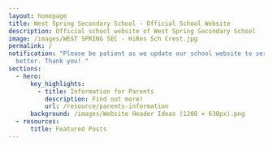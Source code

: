 ```yaml
---
layout: homepage
title: West Spring Secondary School - Official School Website
description: Official school website of West Spring Secondary School
image: /images/WEST SPRING SEC - HiRes Sch Crest.jpg
permalink: /
notification: "Please be patient as we update our school website to serve you
  better. Thank you! "
sections:
  - hero:
      key_highlights:
        - title: Information for Parents
          description: Find out more!
          url: /resource/parents-information
      background: /images/Website Header Ideas (1200 × 630px).png
  - resources:
      title: Featured Posts
---
```

